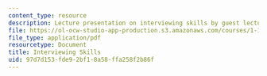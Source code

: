 ```yaml
---
content_type: resource
description: Lecture presentation on interviewing skills by guest lecturer Dick Orton.
file: https://ol-ocw-studio-app-production.s3.amazonaws.com/courses/1-133-masters-of-engineering-concepts-of-engineering-practice-fall-2007/97d7d153fde92bf18a58ffa258f2b86f_lec_10_do.pdf
file_type: application/pdf
resourcetype: Document
title: Interviewing Skills
uid: 97d7d153-fde9-2bf1-8a58-ffa258f2b86f
---
```

